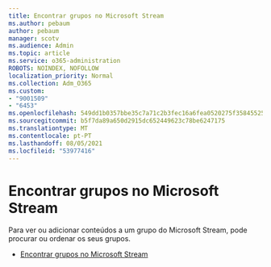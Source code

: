 ```yaml
---
title: Encontrar grupos no Microsoft Stream
ms.author: pebaum
author: pebaum
manager: scotv
ms.audience: Admin
ms.topic: article
ms.service: o365-administration
ROBOTS: NOINDEX, NOFOLLOW
localization_priority: Normal
ms.collection: Adm_O365
ms.custom:
- "9001509"
- "6453"
ms.openlocfilehash: 549dd1b0357bbe35c7a71c2b3fec16a6fea0520275f35845525aa28f8e7980c2
ms.sourcegitcommit: b5f7da89a650d2915dc652449623c78be6247175
ms.translationtype: MT
ms.contentlocale: pt-PT
ms.lasthandoff: 08/05/2021
ms.locfileid: "53977416"
---
```

# <a name="find-groups-in-microsoft-stream"></a>Encontrar grupos no Microsoft Stream

Para ver ou adicionar conteúdos a um grupo do Microsoft Stream, pode procurar ou ordenar os seus grupos.  

- [Encontrar grupos no Microsoft Stream](https://docs.microsoft.com/stream/portal-browse-filter-groups)

